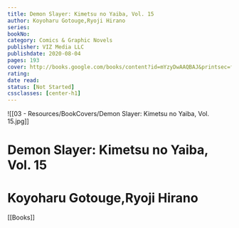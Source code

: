 ```yaml
---
title: Demon Slayer: Kimetsu no Yaiba, Vol. 15 
author: Koyoharu Gotouge,Ryoji Hirano 
series: 
bookNo: 
category: Comics & Graphic Novels 
publisher: VIZ Media LLC 
publishdate: 2020-08-04 
pages: 193 
cover: http://books.google.com/books/content?id=mYzyDwAAQBAJ&printsec=frontcover&img=1&zoom=1&source=gbs_api 
rating: 
date read: 
status: [Not Started]
cssclasses: [center-h1]
---
```

![[03 - Resources/BookCovers/Demon Slayer: Kimetsu no Yaiba, Vol. 15.jpg]]
# Demon Slayer: Kimetsu no Yaiba, Vol. 15
# Koyoharu Gotouge,Ryoji Hirano







[[Books]]